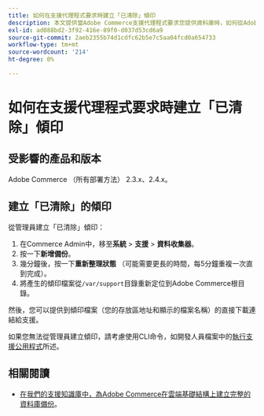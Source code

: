 ```yaml
---
title: 如何在支援代理程式要求時建立「已清除」傾印
description: 本文提供當Adobe Commerce支援代理程式要求您提供資料庫時，如何從Adobe Commerce管理員建立「已清除」傾印（備份）和程式碼的相關資訊。 此傾印會排除您的媒體檔案，以加速處理過程，並產生更小的檔案。 進行資料庫備份時，所有敏感資料都會經過雜湊處理。
exl-id: ad088bd2-3f92-416e-89f0-d037d53cd6a9
source-git-commit: 2aeb2355b74d1cdfc62b5e7c5aa04fcd0a654733
workflow-type: tm+mt
source-wordcount: '214'
ht-degree: 0%

---
```


# 如何在支援代理程式要求時建立「已清除」傾印


## 受影響的產品和版本

Adobe Commerce （所有部署方法） 2.3.x、2.4.x。

## 建立「已清除」的傾印

從管理員建立「已清除」傾印：

1. 在Commerce Admin中，移至&#x200B;**系統** > **支援** > **資料收集器**。
1. 按一下&#x200B;**新增備份**。
1. 幾分鐘後，按一下&#x200B;**重新整理狀態** （可能需要更長的時間，每5分鐘重複一次直到完成）。
1. 將產生的傾印檔案從`/var/support`目錄重新定位到Adobe Commerce根目錄。

然後，您可以提供到傾印檔案（您的存放區地址和顯示的檔案名稱）的直接下載連結給支援。

如果您無法從管理員建立傾印，請考慮使用CLI命令，如開發人員檔案中的[執行支援公用程式](https://experienceleague.adobe.com/zh-hant/docs/commerce-operations/configuration-guide/cli/run-support-utilities)所述。

## 相關閱讀

* [在我們的支援知識庫中，為Adobe Commerce在雲端基礎結構上建立完整的資料庫備份](/help/how-to/general/create-database-dump-on-cloud.md)。
